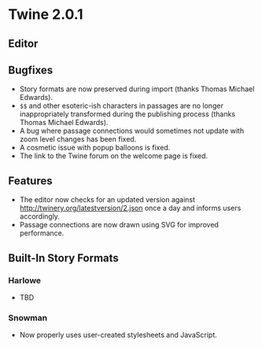 # Twine 2.0.1

## Editor

## Bugfixes

- Story formats are now preserved during import (thanks Thomas Michael
    Edwards).
- `$$` and other esoteric-ish characters in passages are no longer
    inappropriately transformed during the publishing process (thanks
    Thomas Michael Edwards).
- A bug where passage connections would sometimes not update with zoom
    level changes has been fixed.
- A cosmetic issue with popup balloons is fixed.
- The link to the Twine forum on the welcome page is fixed.

## Features

- The editor now checks for an updated version against
    <http://twinery.org/latestversion/2.json> once a day and informs
    users accordingly.
- Passage connections are now drawn using SVG for improved
    performance.

## Built-In Story Formats

### Harlowe

- TBD

### Snowman

- Now properly uses user-created stylesheets and JavaScript.
